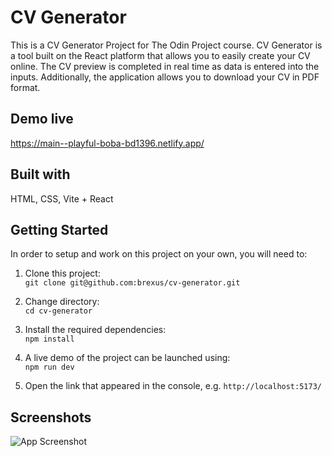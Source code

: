 
# CV Generator

This is a CV Generator Project for The Odin Project course.
CV Generator is a tool built on the React platform that allows you to easily create your CV online. 
The CV preview is completed in real time as data is entered into the inputs. 
Additionally, the application allows you to download your CV in PDF format.

## Demo live

https://main--playful-boba-bd1396.netlify.app/


## Built with

HTML, CSS, Vite + React

## Getting Started

In order to setup and work on this project on your own, you will need to:

1. Clone this project:\
`git clone git@github.com:brexus/cv-generator.git`

2. Change directory:\
`cd cv-generator`

3. Install the required dependencies:\
`npm install`

4. A live demo of the project can be launched using:\
`npm run dev`

5. Open the link that appeared in the console, e.g. `http://localhost:5173/`

## Screenshots

![App Screenshot](https://i.imgur.com/G5SeKJ6.png)

